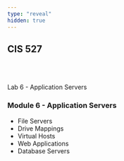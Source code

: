 ```yaml
---
type: "reveal"
hidden: true
---
```

<section>
	<h2>CIS 527</h2><br><br><p>Lab 6 - Application Servers</p>
</section>
<section>
	<h3>Module 6 - Application Servers</h3>
	<ul>
    <li>File Servers</li>
		<li>Drive Mappings</li>
		<li>Virtual Hosts</li>
		<li>Web Applications</li>
		<li>Database Servers</li>
	</ul>
</section>
